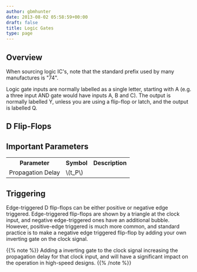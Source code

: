 ```yaml
---
author: gbmhunter
date: 2013-08-02 05:58:59+00:00
draft: false
title: Logic Gates
type: page
---
```


## Overview

When sourcing logic IC's, note that the standard prefix used by many manufactures is "74".

Logic gate inputs are normally labelled as a single letter, starting with A (e.g. a three input AND gate would have inputs A, B and C). The output is normally labelled Y, unless you are using a flip-flop or latch, and the output is labelled Q.

## D Flip-Flops

## Important Parameters

<table >
	<tbody >
		<tr>
			<th>Parameter</th>
			<th>Symbol</th>
			<th>Description</th>
		</tr>
		<tr>	
			<td>Propagation Delay</td>			
			<td>\(t_P\)</td>			
			<td></td>
		</tr>
	</tbody>
</table>

## Triggering

Edge-triggered D flip-flops can be either positive or negative edge triggered. Edge-triggered flip-flops are shown by a triangle at the clock input, and negative edge-triggered ones have an additional bubble. However, positive-edge triggered is much more common, and standard practice is to make a negative edge triggered flip-flop by adding your own inverting gate on the clock signal.

{{% note %}}
Adding a inverting gate to the clock signal increasing the propagation delay for that clock input, and will have a significant impact on the operation in high-speed designs.
{{% /note %}}